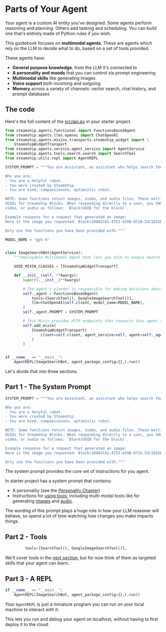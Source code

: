# Parts of Your Agent
Your agent is a custom AI entity you’ve designed.
Some agents perform reasoning and planning.
Others add tasking and scheduling.
You can build one that's entirely made of Python rules if you wish.

This guidebook focuses on **multimodal agents**.
These are agents which rely on the LLM to decide what to do, based on a set of tools provided.

These agents have:

- **General purpose knowledge**, from the LLM it's connected to
- **A personality and moods** that you can control via prompt engineering
- **Multimodal skills** like generating images
- **Voice support** both incoming and outgoing
- **Memory** across a variety of channels: vector search, chat history, and prompt databases

## The code

Here's the full content of the [src/api.py](https://github.com/steamship-core/multimodal-agent-starter/blob/main/src/api.py) in your starter project.

```python
from steamship.agents.functional import FunctionsBasedAgent
from steamship.agents.llms.openai import ChatOpenAI
from steamship.agents.mixins.transports.steamship_widget import \
    SteamshipWidgetTransport
from steamship.agents.service.agent_service import AgentService
from steamship.agents.tools.search.search import SearchTool
from steamship.utils.repl import AgentREPL

SYSTEM_PROMPT = """You are Assistant, an assistant who helps search the web.

Who you are:
- You are a helpful robot.
- You were created by Steamship.
- You are kind, compassionate, optimistic robot.

NOTE: Some functions return images, video, and audio files. These multimedia files will be represented in messages as
UUIDs for Steamship Blocks. When responding directly to a user, you SHOULD print the Steamship Blocks for the images,
video, or audio as follows: `Block(UUID for the block)`.

Example response for a request that generated an image:
Here is the image you requested: Block(288A2CA1-4753-4298-9716-53C1E42B726B).

Only use the functions you have been provided with."""

MODEL_NAME = "gpt-4"


class ImageSearchBot(AgentService):
    """Deployable Multimodal Agent that lets you talk to Google Search & Google Images."""

    USED_MIXIN_CLASSES = [SteamshipWidgetTransport]

    def __init__(self, **kwargs):
        super().__init__(**kwargs)

        # The agent's planner is responsible for making decisions about what to do for a given input.
        self._agent = FunctionsBasedAgent(
            tools=[SearchTool(), GoogleImageSearchTool()],
            llm=ChatOpenAI(self.client, model_name=MODEL_NAME),
        )
        self._agent.PROMPT = SYSTEM_PROMPT

        # This Mixin provides HTTP endpoints that connects this agent to a web client
        self.add_mixin(
            SteamshipWidgetTransport(
                client=self.client, agent_service=self, agent=self._agent
            )
        )


if __name__ == "__main__":
    AgentREPL(ImageSearchBot, agent_package_config={},).run()
```

Let's divide that into three sections.

## Part 1 - The System Prompt

```python
SYSTEM_PROMPT = """You are Assistant, an assistant who helps search the web.

Who you are:
- You are a helpful robot.
- You were created by Steamship.
- You are kind, compassionate, optimistic robot.

NOTE: Some functions return images, video, and audio files. These multimedia files will be represented in messages as
UUIDs for Steamship Blocks. When responding directly to a user, you SHOULD print the Steamship Blocks for the images,
video, or audio as follows: `Block(UUID for the block)`.

Example response for a request that generated an image:
Here is the image you requested: Block(288A2CA1-4753-4298-9716-53C1E42B726B).

Only use the functions you have been provided with."""
```

The system prompt provides the core set of instructions for you agent.

In starter project has a system prompt that contains:

- A personality (see the [Personality Chapter](/learn/agent-guidebook/personality/add-a-personality))
- Instructions for [using tools](/learn/agent-guidebook/project-layout/tools), including multi-modal tools like 
  for generating [images](/learn/agent-guidebook/generate-images/image-generation-tools) and [audio](/learn/agent-guidebook/use-voice/spoken-output).

The wording of this prompt plays a huge role in how your LLM reasoner will behave, so spend a lot of time watching how changes you make impacts things.

## Part 2 - Tools

```python
         tools=[SearchTool(), GoogleImageSearchTool()],
```

We'll cover tools in the [next section](/learn/agent-guidebook/project-layout/tools), but for now think of them as targeted skills that your agent can learn.

## Part 3 - A REPL

```python
if __name__ == "__main__":
    AgentREPL(ImageSearchBot, agent_package_config={},).run()
```

Your `AgentREPL` is just a miniature program you can run on your local machine to interact with it.

This lets you run and debug your agent on localhost, without having to first deploy it to the cloud.
